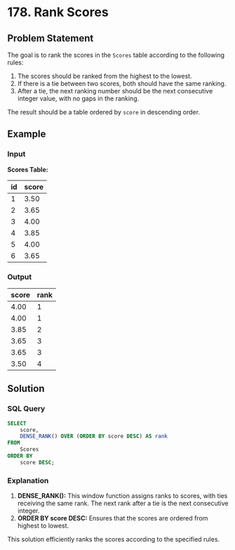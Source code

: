 # 178. Rank Scores

## Problem Statement

The goal is to rank the scores in the `Scores` table according to the following rules:

1. The scores should be ranked from the highest to the lowest.
2. If there is a tie between two scores, both should have the same ranking.
3. After a tie, the next ranking number should be the next consecutive integer value, with no gaps in the ranking.

The result should be a table ordered by `score` in descending order.

## Example

### Input

**Scores Table:**

| id | score |
|----|-------|
| 1  | 3.50  |
| 2  | 3.65  |
| 3  | 4.00  |
| 4  | 3.85  |
| 5  | 4.00  |
| 6  | 3.65  |

### Output

| score | rank |
|-------|------|
| 4.00  | 1    |
| 4.00  | 1    |
| 3.85  | 2    |
| 3.65  | 3    |
| 3.65  | 3    |
| 3.50  | 4    |

## Solution

### SQL Query

```sql
SELECT
    score,
    DENSE_RANK() OVER (ORDER BY score DESC) AS rank
FROM
    Scores
ORDER BY
    score DESC;
```

### Explanation

1. **DENSE_RANK():** This window function assigns ranks to scores, with ties receiving the same rank. The next rank after a tie is the next consecutive integer.
2. **ORDER BY score DESC:** Ensures that the scores are ordered from highest to lowest.

This solution efficiently ranks the scores according to the specified rules.

